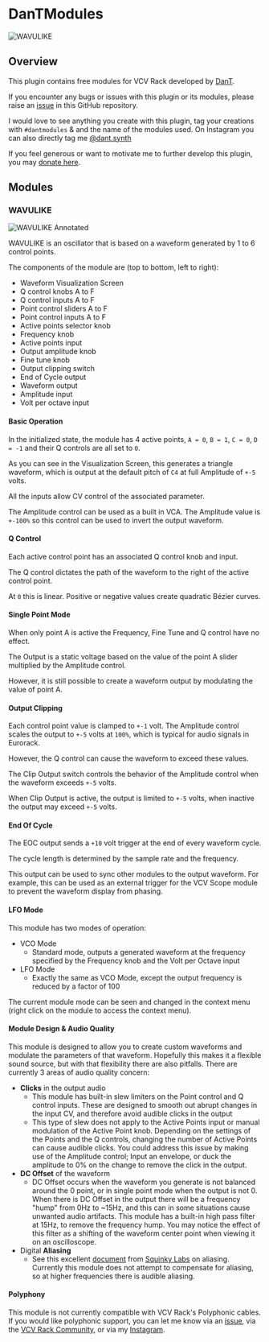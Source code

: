 # DanTModules

![WAVULIKE](/img/wavulike.png)

## Overview

This plugin contains free modules for VCV Rack developed by [DanT](https://www.dtilley.co.uk).

If you encounter any bugs or issues with this plugin or its modules, please raise an [issue](https://github.com/Miff-Real/DanTModules-Manual/issues) in this GitHub repository.

I would love to see anything you create with this plugin, tag your creations with `#dantmodules` & and the name of the modules used. On Instagram you can also directly tag me [@dant.synth](https://www.instagram.com/dant.synth/)

If you feel generous or want to motivate me to further develop this plugin, you may [donate here](https://monzo.me/danieltilley2).

## Modules

### WAVULIKE

![WAVULIKE Annotated](/img/wavulike-annotated-by-heurihermilab.png)

WAVULIKE is an oscillator that is based on a waveform generated by 1 to 6 control points.

The components of the module are (top to bottom, left to right):

* Waveform Visualization Screen
* Q control knobs A to F
* Q control inputs A to F
* Point control sliders A to F
* Point control inputs A to F
* Active points selector knob
* Frequency knob
* Active points input
* Output amplitude knob
* Fine tune knob
* Output clipping switch
* End of Cycle output
* Waveform output
* Amplitude input
* Volt per octave input

#### Basic Operation

In the initialized state, the module has 4 active points, `A = 0`, `B = 1`, `C = 0`, `D = -1` and their Q controls are all set to `0`.

As you can see in the Visualization Screen, this generates a triangle waveform, which is output at the default pitch of `C4` at full Amplitude of `+-5` volts.

All the inputs allow CV control of the associated parameter.

The Amplitude control can be used as a built in VCA. The Amplitude value is `+-100%` so this control can be used to invert the output waveform.

#### Q Control

Each active control point has an associated Q control knob and input.

The Q control dictates the path of the waveform to the right of the active control point.

At `0` this is linear. Positive or negative values create quadratic Bézier curves.

#### Single Point Mode

When only point A is active the Frequency, Fine Tune and Q control have no effect.

The Output is a static voltage based on the value of the point A slider multiplied by the Amplitude control.

However, it is still possible to create a waveform output by modulating the value of point A.

#### Output Clipping

Each control point value is clamped to `+-1` volt. The Amplitude control scales the output to `+-5` volts at `100%`, which is typical for audio signals in Eurorack.

However, the Q control can cause the waveform to exceed these values.

The Clip Output switch controls the behavior of the Amplitude control when the waveform exceeds `+-5` volts.

When Clip Output is active, the output is limited to `+-5` volts, when inactive the output may exceed `+-5` volts.

#### End Of Cycle

The EOC output sends a `+10` volt trigger at the end of every waveform cycle.

The cycle length is determined by the sample rate and the frequency.

This output can be used to sync other modules to the output waveform. For example, this can be used as an external trigger for the VCV Scope module to prevent the waveform display from phasing.

#### LFO Mode

This module has two modes of operation:
* VCO Mode
  * Standard mode, outputs a generated waveform at the frequency specified by the Frequency knob and the Volt per Octave input
* LFO Mode
  * Exactly the same as VCO Mode, except the output frequency is reduced by a factor of 100

The current module mode can be seen and changed in the context menu (right click on the module to access the context menu).

#### Module Design & Audio Quality

This module is designed to allow you to create custom waveforms and modulate the parameters of that waveform. Hopefully this makes it a flexible sound source, but with that flexibility there are also pitfalls. There are currently 3 areas of audio quality concern:
* **Clicks** in the output audio
  * This module has built-in slew limiters on the Point control and Q control inputs. These are designed to smooth out abrupt changes in the input CV, and therefore avoid audible clicks in the output
  * This type of slew does not apply to the Active Points input or manual modulation of the Active Point knob. Depending on the settings of the Points and the Q controls, changing the number of Active Points can cause audible clicks. You could address this issue by making use of the Amplitude control; Input an envelope, or duck the amplitude to 0% on the change to remove the click in the output.
* **DC Offset** of the waveform
  * DC Offset occurs when the waveform you generate is not balanced around the 0 point, or in single point mode when the output is not 0. When there is DC Offset in the output there will be a frequency "hump" from 0Hz to ~15Hz, and this can in some situations cause unwanted audio artifacts. This module has a built-in high pass filter at 15Hz, to remove the frequency hump. You may notice the effect of this filter as a shifting of the waveform center point when viewing it on an oscilloscope.
* Digital **Aliasing**
  * See this excellent [document](https://github.com/squinkylabs/SquinkyVCV/blob/main/docs/aliasing.md) from [Squinky Labs](https://www.facebook.com/SquinkyLabs) on aliasing. Currently this module does not attempt to compensate for aliasing, so at higher frequencies there is audible aliasing.

#### Polyphony

This module is not currently compatible with VCV Rack's Polyphonic cables. If you would like polyphonic support, you can let me know via an [issue](https://github.com/Miff-Real/DanTModules-Manual/issues), via the [VCV Rack Community](https://community.vcvrack.com/t/dantmodules-v1-0-0-release-wavulike/11776), or via my [Instagram](https://www.instagram.com/dant.synth/).
